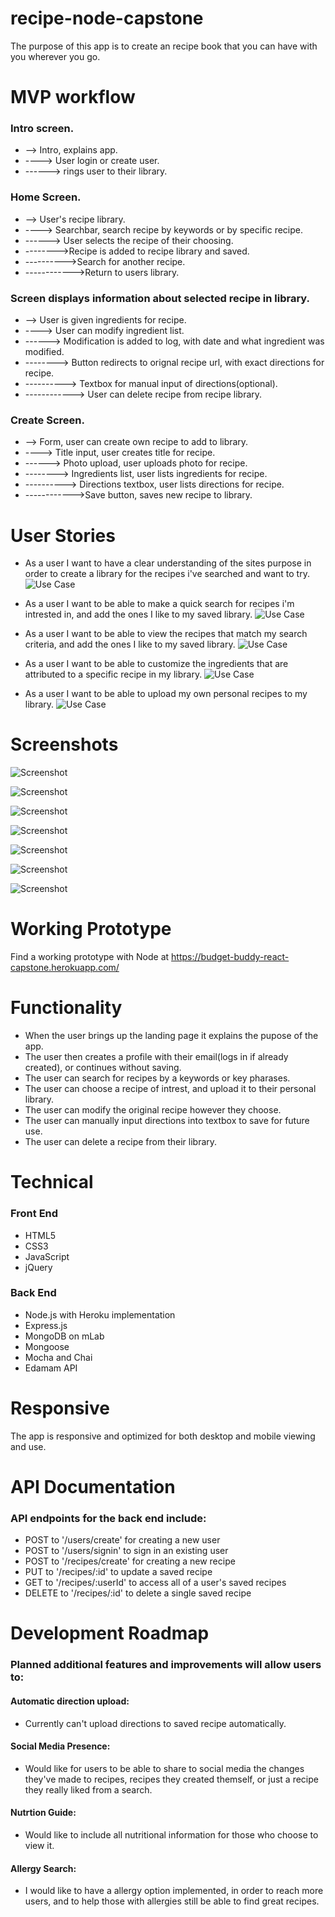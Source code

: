 # recipe-node-capstone

The purpose of this app is to create an recipe book that you can have with you wherever you go.

# MVP workflow
### Intro screen.
* --> Intro, explains app.
* ----> User login or create user.
* ------> rings user to their library.
### Home Screen.
* --> User's recipe library.
* ----> Searchbar, search recipe by keywords or by specific recipe.
* ------> User selects the recipe of their choosing.
* -------->Recipe is added to recipe library and saved.
* ---------->Search for another recipe.
* ------------>Return to users library.
### Screen displays information about selected recipe in library.
* --> User is given ingredients for recipe.
* ----> User can modify ingredient list.
* ------> Modification is added to log, with date and what ingredient was modified.
* --------> Button redirects to orignal recipe url, with exact directions for recipe.
* ----------> Textbox for manual input of directions(optional).
* ------------> User can delete recipe from recipe library.
### Create Screen.
* --> Form, user can create own recipe to add to library.
* ----> Title input, user creates title for recipe.
* ------> Photo upload, user uploads photo for recipe.
* --------> Ingredients list, user lists ingredients for recipe.
* ----------> Directions textbox, user lists directions for recipe.
* ------------>Save button, saves new recipe to library.

# User Stories
* As a user I want to have a clear understanding of the sites purpose in order to create a library for the recipes i've searched and want to try.
![Use Case](https://github.com/bgerardi20/my-recipe-finder-node-capstone/blob/master/github-images/intro-screen.JPG)

* As a user I want to be able to make a quick search for recipes i'm intrested in, and add the ones I like to my saved library.
![Use Case](https://github.com/bgerardi20/my-recipe-finder-node-capstone/blob/master/github-images/home-screen.JPG)


* As a user I want to be able to view the recipes that match my search criteria, and add the ones I like to my saved library.
![Use Case](https://github.com/bgerardi20/my-recipe-finder-node-capstone/blob/master/github-images/search-screen.JPG)


* As a user I want to be able to customize the ingredients that are attributed to a specific recipe in my library.
![Use Case](https://github.com/bgerardi20/my-recipe-finder-node-capstone/blob/master/github-images/recipe-screen.JPG)


* As a user I want to be able to upload my own personal recipes to my library.
![Use Case](https://github.com/bgerardi20/my-recipe-finder-node-capstone/blob/master/github-images/create-screen.JPG)



# Screenshots
![Screenshot](https://github.com/bgerardi20/my-recipe-finder-node-capstone/blob/master/github-images/introduction-page.png)

![Screenshot](https://github.com/bgerardi20/my-recipe-finder-node-capstone/blob/master/github-images/sign-in-page.png)

![Screenshot](https://github.com/bgerardi20/my-recipe-finder-node-capstone/blob/master/github-images/create-account-page.png)

![Screenshot](https://github.com/bgerardi20/my-recipe-finder-node-capstone/blob/master/github-images/recipe-library-page.png)

![Screenshot](https://github.com/bgerardi20/my-recipe-finder-node-capstone/blob/master/github-images/create-recipe-page.png)

![Screenshot](https://github.com/bgerardi20/my-recipe-finder-node-capstone/blob/master/github-images/search-screen-page.png)

![Screenshot](https://github.com/bgerardi20/my-recipe-finder-node-capstone/blob/master/github-images/search-results-page.png)

# Working Prototype
Find a working prototype with Node at https://budget-buddy-react-capstone.herokuapp.com/

# Functionality
* When the user brings up the landing page it explains the pupose of the app.
* The user then creates a profile with their email(logs in if already created), or continues without saving.
* The user can search for recipes by a keywords or key pharases.
* The user can choose a recipe of intrest, and upload it to their personal library.
* The user can modify the original recipe however they choose.
* The user can manually input directions into textbox to save for future use.
* The user can delete a recipe from their library.

# Technical

### Front End
* HTML5
* CSS3
* JavaScript
* jQuery

### Back End
* Node.js with Heroku implementation
* Express.js
* MongoDB on mLab
* Mongoose
* Mocha and Chai
* Edamam API

# Responsive
The app is responsive and optimized for both desktop and mobile viewing and use.

# API Documentation
### API endpoints for the back end include:

* POST to '/users/create' for creating a new user
* POST to '/users/signin' to sign in an existing user
* POST to '/recipes/create' for creating a new recipe
* PUT to '/recipes/:id' to update a saved recipe
* GET to '/recipes/:userId' to access all of a user's saved recipes
* DELETE to '/recipes/:id' to delete a single saved recipe

# Development Roadmap

### Planned additional features and improvements will allow users to:

#### Automatic direction upload:
* Currently can't upload directions to saved recipe automatically.

#### Social Media Presence:
* Would like for users to be able to share to social media the changes they've made to recipes, recipes they created themself, or just a recipe they really liked from a search.

#### Nutrtion Guide:
* Would like to include all nutritional information for those who choose to view it.

#### Allergy Search:
* I would like to have a allergy option implemented, in order to reach more users, and to help those with allergies still be able to find great recipes.

